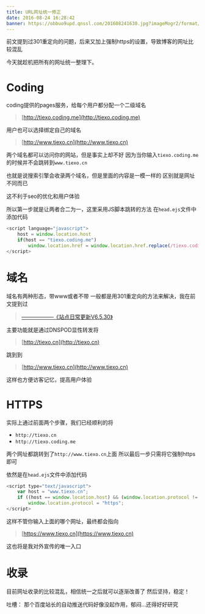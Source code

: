 ```yaml
---
title: URL网址统一修正
date: 2016-08-24 16:28:42
banner: https://obbuo9upd.qnssl.com/201608241630.jpg?imageMogr2/format/webp
---
```

前文提到过301重定向的问题，后来又加上强制https的设置，导致博客的网址比较混乱

今天就趁机把所有的网址统一整理下。
<!--more-->

# Coding

coding提供的pages服务，给每个用户都分配一个二级域名

> [http://tiexo.coding.me](http://tiexo.coding.me)

用户也可以选择绑定自己的域名

> [http://www.tiexo.cn](http://www.tiexo.cn)

两个域名都可以访问你的网站，但是事实上却不好
因为当你输入`tiexo.coding.me`的时候并不会跳转到`www.tiexo.cn`

也就是说搜索引擎会收录两个域名，但是里面的内容是一模一样的
区别就是网址不同而已

这不利于seo的优化和用户体验

所以第一步就是让两者合二为一，这里采用JS脚本跳转的方法
在`head.ejs`文件中添加代码

```js
<script language="javascript">
    host = window.location.host
    if(host == "tiexo.coding.me")
        window.location.href = window.location.href.replace(/tiexo.coding.me/,"www.tiexo.cn")
</script>
```

# 域名

域名有两种形态，带www或者不带
一般都是用301重定向的方法来解决，我在前文提到过

> [——————《站点日常更新V6.5.30》](https://www.tiexo.cn/nofollow-301/)

主要功能就是通过DNSPOD显性转发将

> [http://tiexo.cn](http://tiexo.cn)

跳到到

> [http://www.tiexo.cn](http://www.tiexo.cn)

这样也方便访客记忆，提高用户体验

# HTTPS

实际上通过前面两个步骤，我们已经顺利的将
- `http://tiexo.cn`
- `http://tiexo.coding.me`

两个网址都跳转到了`http://www.tiexo.cn`上面
所以最后一步只需将它强制https即可

依然是在`head.ejs`文件中添加代码

```js
<script type="text/javascript">
    var host = "www.tiexo.cn";
    if ((host == window.location.host) && (window.location.protocol != "https:"))
        window.location.protocol = "https";
</script>
```

这样不管你输入上面的哪个网址，最终都会指向

> [https://www.tiexo.cn](https://www.tiexo.cn)

这也将是我对外宣传的唯一入口

# 收录

目前网址收录的比较混乱，相信统一之后就可以逐渐改善了
然后坚持，稳定！

吐槽：
那个百度站长的自动推送代码好像没起作用，郁闷...还得好好研究